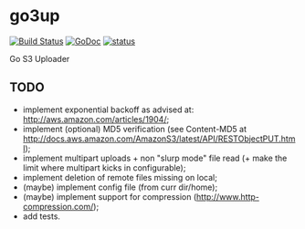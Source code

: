 go3up
=====

[![Build Status](https://travis-ci.org/alexaandru/go3up.png?branch=master)](https://travis-ci.org/alexaandru/go3up)
[![GoDoc](https://godoc.org/github.com/alexaandru/go3up?status.png)](https://godoc.org/github.com/alexaandru/go3up)
[![status](https://sourcegraph.com/api/repos/github.com/alexaandru/go3up/badges/status.png)](https://sourcegraph.com/github.com/alexaandru/go3up)

Go S3 Uploader

TODO
----

 - implement exponential backoff as advised at: http://aws.amazon.com/articles/1904/;
 - implement (optional) MD5 verification (see Content-MD5 at http://docs.aws.amazon.com/AmazonS3/latest/API/RESTObjectPUT.html);
 - implement multipart uploads + non "slurp mode" file read (+ make the limit where multipart kicks in configurable);
 - implement deletion of remote files missing on local;
 - (maybe) implement config file (from curr dir/home);
 - (maybe) implement support for compression (http://www.http-compression.com/);
 - add tests.
